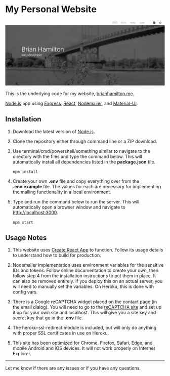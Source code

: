 # My Personal Website

![Website Preview](/public/images/preview.png?raw=true "Website Preview")

This is the underlying code for my website, [brianhamilton.me](https://www.brianhamilton.me/).

[Node.js](https://nodejs.org/en/) app using [Express](https://expressjs.com/), [React](https://reactjs.org/), [Nodemailer](https://nodemailer.com/about/), and [Material-UI](https://material-ui.com/).

## Installation

1. Download the latest version of [Node.js](https://nodejs.org/en/).

2. Clone the repository either through command line or a ZIP download.

3. Use terminal/cmd/powershell/something similar to navigate to the directory with the files and type the command below. This will automatically install all dependencies listed in the **package.json** file.

    ```
    npm install
    ```

4. Create your own **.env** file and copy everything over from the **.env.example** file. The values for each are necessary for implementing the mailing functionality in a local environment.
    
5. Type and run the command below to run the server. This will automatically open a browser window and navigate to [http://localhost:3000](http://localhost:3000).

    ```
    npm start
    ```

## Usage Notes

1. This website uses [Create React App](https://github.com/facebook/create-react-app) to function. Follow its usage details to understand how to build for production.

2. Nodemailer implementation uses environment variables for the sensitive IDs and tokens. Follow online documentation to create your own, then follow step 4 from the installation instructions to put them in place. It can also be removed entirely. If you deploy this on an actual server, you will need to manually set the variables. On Heroku, this is done with config vars.

3. There is a Google reCAPTCHA widget placed on the contact page (in the email dialog). You will need to go to the [reCAPTCHA site](https://www.google.com/recaptcha) and set up it up for your own site and localhost. This will give you a site key and secret key that go in the **.env** file.

4. The heroku-ssl-redirect module is included, but will only do anything with proper SSL certificates in use on Heroku.

5. This site has been optimized for Chrome, Firefox, Safari, Edge, and mobile Android and iOS devices. It will not work properly on Internet Explorer.

---

Let me know if there are any issues or if you have any questions.
